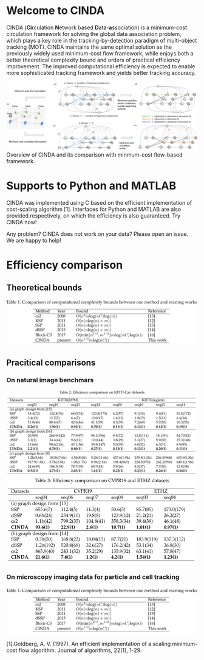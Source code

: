 # Welcome to CINDA
CINDA (**Ci**rculation **N**etwork based **D**ata-**a**ssociation) is a minimum-cost circulation framework for solving the global data association problem, which plays a key role in the tracking-by-detection paradigm of multi-object tracking (MOT). CINDA maintains the same optimal solution as the previously widely used minimum-cost flow framework, while enjoys both a better theoretical complexity bound and orders of practical efficiency improvement. The improved computational efficiency is expected to enable more sophisticated tracking framework and yields better tracking accuracy.

![Overview of CINDA](img/fig1_mot_min_cost_v3.png)
Overview of CINDA and its comparison with minmum-cost flow-based framework.
# Supports to Python and MATLAB
CINDA was implemented using C based on the efficient implementation of cost-scaling algorithm [1]. Interfaces for Python and MATLAB are also provided respectively, on which the efficiency is also guaranteed. Try CINDA now!

Any problem? CINDA does not work on your data? Please open an issue. We are happy to help!

# Efficiency comparison
## Theoretical bounds
![Theoretical bound of CINDA](img/theoretical_bound.png)
## Pracitical comparisons
### On natural image benchmars
![kitti-car dataset](img/kitti_car.png)
![CVPR19 ETHZ dataset](img/cvpr_ethz.png)
### On microscopy imaging data for particle and cell tracking
![Particle and cell tracking](img/theoretical_bound.png)




[1].Goldberg, A. V. (1997). An efficient implementation of a scaling minimum-cost flow algorithm. Journal of algorithms, 22(1), 1-29.
